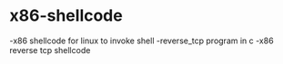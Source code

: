 # x86-shellcode
-x86 shellcode for linux to invoke shell
-reverse_tcp program in c
-x86 reverse tcp shellcode
